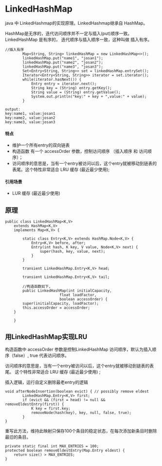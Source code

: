 # LinkedHashMap

java 中 LinkedHashmap的实现原理。LinkedHashmap继承自 HashMap。 

HashMap是无序的，迭代访问顺序并不一定与插入(put)顺序一致。LinkedHashMap 是有序的， 迭代顺序与插入顺序一致，这种叫做 插入有序。


```
//插入有序
        Map<String, String> linkedHashMap = new LinkedHashMap<>();
        linkedHashMap.put("name1", "josan1");
        linkedHashMap.put("name2", "josan2");
        linkedHashMap.put("name3", "josan3");
        Set<Entry<String, String>> set = linkedHashMap.entrySet();
        Iterator<Entry<String, String>> iterator = set.iterator();
        while(iterator.hasNext()) {
            Entry entry = iterator.next();
            String key = (String) entry.getKey();
            String value = (String) entry.getValue();
            System.out.println("key:" + key + ",value:" + value);
        }

output:
key:name1, value:josan1        
key:name2, value:josan2        
key:name3, value:josan3        
```


#### 特点

* 维护一个所有entry的双向链表
* 构造函数 有一个 accessOrder 参数，控制访问顺序 （插入顺序 和 访问顺序）；
* 访问顺序的意思是，当有一个entry被访问以后，这个entry就被移动到链表的表尾。这个特性非常适合 LRU 缓存 (最近最少使用);


#### 引用场景

* LUR 缓存 (最近最少使用)


## 原理


```
public class LinkedHashMap<K,V>
    extends HashMap<K,V>
    implements Map<K,V> {

    	static class Entry<K,V> extends HashMap.Node<K,V> {
        	Entry<K,V> before, after;
        	Entry(int hash, K key, V value, Node<K,V> next) {
            	super(hash, key, value, next);
        	}
    	}	

    	transient LinkedHashMap.Entry<K,V> head;

    	transient LinkedHashMap.Entry<K,V> tail;

        //构造函数如下, 
        public LinkedHashMap(int initialCapacity,
                         float loadFactor,
                         boolean accessOrder) {
        super(initialCapacity, loadFactor);
        this.accessOrder = accessOrder;
    }

    }
```


## 用LinkedHashMap实现LRU


构造函数中 accessOrder 参数是控制LinkedHashMap 访问顺序，默认为插入顺序（false）, true 代表访问顺序。

访问顺序的意思是，当有一个entry被访问以后，这个entry就被移动到链表的表尾。 这个特性非常适合 LRU 缓存 (最近最少使用) ;

插入逻辑，运行自定义删除最老entry的逻辑

```
void afterNodeInsertion(boolean evict) { // possibly remove eldest
        LinkedHashMap.Entry<K,V> first;
        if (evict && (first = head) != null && removeEldestEntry(first)) {
            K key = first.key;
            removeNode(hash(key), key, null, false, true);
        }
}
```


重写此方法，维持此映射只保存100个条目的稳定状态，在每次添加新条目时删除最旧的条目。

```
private static final int MAX_ENTRIES = 100;  
protected boolean removeEldestEntry(Map.Entry eldest) {  
    return size() > MAX_ENTRIES;  
} 
```








